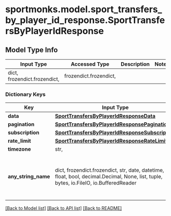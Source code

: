 # sportmonks.model.sport_transfers_by_player_id_response.SportTransfersByPlayerIdResponse

## Model Type Info
Input Type | Accessed Type | Description | Notes
------------ | ------------- | ------------- | -------------
dict, frozendict.frozendict,  | frozendict.frozendict,  |  | 

### Dictionary Keys
Key | Input Type | Accessed Type | Description | Notes
------------ | ------------- | ------------- | ------------- | -------------
**data** | [**SportTransfersByPlayerIdResponseData**](SportTransfersByPlayerIdResponseData.md) | [**SportTransfersByPlayerIdResponseData**](SportTransfersByPlayerIdResponseData.md) |  | [optional] 
**pagination** | [**SportTransfersByPlayerIdResponsePagination**](SportTransfersByPlayerIdResponsePagination.md) | [**SportTransfersByPlayerIdResponsePagination**](SportTransfersByPlayerIdResponsePagination.md) |  | [optional] 
**subscription** | [**SportTransfersByPlayerIdResponseSubscription**](SportTransfersByPlayerIdResponseSubscription.md) | [**SportTransfersByPlayerIdResponseSubscription**](SportTransfersByPlayerIdResponseSubscription.md) |  | [optional] 
**rate_limit** | [**SportTransfersByPlayerIdResponseRateLimit**](SportTransfersByPlayerIdResponseRateLimit.md) | [**SportTransfersByPlayerIdResponseRateLimit**](SportTransfersByPlayerIdResponseRateLimit.md) |  | [optional] 
**timezone** | str,  | str,  |  | [optional] 
**any_string_name** | dict, frozendict.frozendict, str, date, datetime, int, float, bool, decimal.Decimal, None, list, tuple, bytes, io.FileIO, io.BufferedReader | frozendict.frozendict, str, BoolClass, decimal.Decimal, NoneClass, tuple, bytes, FileIO | any string name can be used but the value must be the correct type | [optional]

[[Back to Model list]](../../README.md#documentation-for-models) [[Back to API list]](../../README.md#documentation-for-api-endpoints) [[Back to README]](../../README.md)

